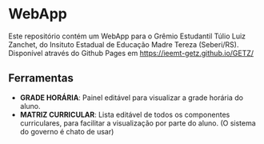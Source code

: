 # WebApp
Este repositório contém um WebApp para o Grêmio Estudantil Túlio Luiz Zanchet, do Insituto Estadual de Educação Madre Tereza (Seberi/RS).
Disponível através do Github Pages em https://ieemt-getz.github.io/GETZ/

## Ferramentas
- **GRADE HORÁRIA**: Painel editável para visualizar a grade horária do aluno.
- **MATRIZ CURRICULAR**: Lista editável de todos os componentes curriculares, para facilitar a visualização por parte do aluno. (O sistema do governo é chato de usar)
